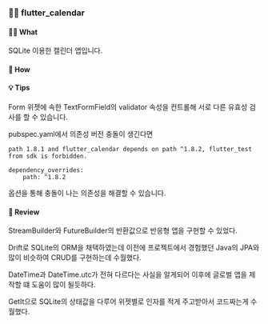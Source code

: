 ### 👨‍🔧 flutter_calendar

#### 🤷‍♂️ What
SQLite 이용한 캘린더 앱입니다.

#### 🚀 How

#### 💡 Tips
Form 위젯에 속한 TextFormField의 validator 속성을 컨트롤해 서로 다른 유효성 검사를 할 수 있습니다.

pubspec.yaml에서 의존성 버전 충돌이 생긴다면

    path 1.8.1 and flutter_calendar depends on path ^1.8.2, flutter_test from sdk is forbidden.

    dependency_overrides:
        path: ^1.8.2

옵션을 통해 충돌이 나는 의존성을 해결할 수 있습니다.


#### 📖 Review
StreamBuilder와 FutureBuilder의 반환값으로 반응형 앱을 구현할 수 있었다.

Drift로 SQLite의 ORM을 채택하였는데 
이전에 프로젝트에서 경험했던 Java의 JPA와 많이 비슷하여 CRUD를 구현하는데 수월했다.

DateTime과 DateTime.utc가 전혀 다르다는 사실을 알게되어 이후에 글로벌 앱을 제작할 떄 도움이 많이 될듯하다.

GetIt으로 SQLite의 상태값을 다루어 위젯별로 인자를 적게 주고받아서 코드짜는게 수월했다.

